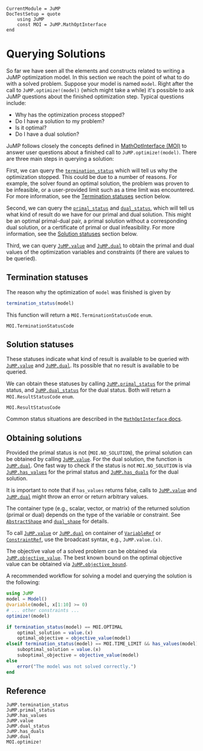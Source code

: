 ```@meta
CurrentModule = JuMP
DocTestSetup = quote
    using JuMP
    const MOI = JuMP.MathOptInterface
end
```

# Querying Solutions

So far we have seen all the elements and constructs related to writing a JuMP
optimization model. In this section we reach the point of what to do with a
solved problem. Suppose your model is named `model`. Right after the call to
`JuMP.optimize!(model)` (which might take a while) it's possible to ask JuMP
questions about the finished optimization step. Typical questions include:
 - Why has the optimization process stopped?
 - Do I have a solution to my problem?
 - Is it optimal?
 - Do I have a dual solution?

JuMP follows closely the concepts defined in [MathOptInterface (MOI)](https://github.com/JuliaOpt/MathOptInterface.jl)
to answer user questions about a finished call to `JuMP.optimize!(model)`. There
are three main steps in querying a solution:

First, we can query the [`termination_status`](@ref) which will tell us why the
optimization stopped. This could be due to a number of reasons. For example, the
solver found an optimal solution, the problem was proven to be infeasible, or a
user-provided limit such as a time limit was encountered. For more information,
see the [Termination statuses](@ref) section below.

Second, we can query the [`primal_status`](@ref) and [`dual_status`](@ref),
which will tell us what kind of result do we have for our primal and dual
solution. This might be an optimal primal-dual pair, a primal solution without a
corresponding dual solution, or a certificate of primal or dual infeasibility.
For more information, see the [Solution statuses](@ref) section below.

Third, we can query [`JuMP.value`](@ref) and [`JuMP.dual`](@ref) to obtain the
primal and dual values of the optimization variables and constraints (if there
are values to be queried).

## Termination statuses

The reason why the optimization of `model` was finished is given by
```julia
termination_status(model)
```

This function will return a `MOI.TerminationStatusCode` `enum`.

```@docs
MOI.TerminationStatusCode
```

## Solution statuses

These statuses indicate what kind of result is available to be queried
with [`JuMP.value`](@ref) and [`JuMP.dual`](@ref). Its possible that no result
is available to be queried.

We can obtain these statuses by calling [`JuMP.primal_status`](@ref) for the
primal status, and [`JuMP.dual_status`](@ref) for the dual status. Both will
return a `MOI.ResultStatusCode` `enum`.

```@docs
MOI.ResultStatusCode
```

Common status situations are described in the [`MathOptInterface` docs](http://www.juliaopt.org/MathOptInterface.jl/v0.8/apimanual/#Common-status-situations-1).

## Obtaining solutions

Provided the primal status is not (`MOI.NO_SOLUTION`), the primal solution can
be obtained by calling [`JuMP.value`](@ref). For the dual solution, the function
is [`JuMP.dual`](@ref). One fast way to check if the status is not
`MOI.NO_SOLUTION` is via [`JuMP.has_values`](@ref) for the primal status and
[`JuMP.has_duals`](@ref) for the dual solution.

It is important to note that if `has_values` returns false, calls to
[`JuMP.value`](@ref) and [`JuMP.dual`](@ref) might throw an error or return
arbitrary values.

The container type (e.g., scalar, vector, or matrix) of the returned solution
(primal or dual) depends on the type of the variable or constraint. See
[`AbstractShape`](@ref) and [`dual_shape`](@ref) for details.

To call [`JuMP.value`](@ref) or [`JuMP.dual`](@ref) on container of
[`VariableRef`](@ref) or [`ConstraintRef`](@ref), use the broadcast syntax,
e.g., `JuMP.value.(x)`.

The objective value of a solved problem can be obtained via
[`JuMP.objective_value`](@ref). The best known bound on the optimal objective
value can be obtained via [`JuMP.objective_bound`](@ref).

A recommended workflow for solving a model and querying the solution is the
following:
```julia
using JuMP
model = Model()
@variable(model, x[1:10] >= 0)
# ... other constraints ...
optimize!(model)

if termination_status(model) == MOI.OPTIMAL
    optimal_solution = value.(x)
    optimal_objective = objective_value(model)
elseif termination_status(model) == MOI.TIME_LIMIT && has_values(model)
    suboptimal_solution = value.(x)
    suboptimal_objective = objective_value(model)
else
    error("The model was not solved correctly.")
end
```

## Reference

```@docs
JuMP.termination_status
JuMP.primal_status
JuMP.has_values
JuMP.value
JuMP.dual_status
JuMP.has_duals
JuMP.dual
MOI.optimize!
```
